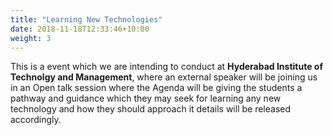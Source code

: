 ```yaml
---
title: "Learning New Technologies"
date: 2018-11-18T12:33:46+10:00
weight: 3 
---
```


This is a event which we are intending to conduct at **Hyderabad Institute of Technolgy and Management**, where an external speaker will be joining us in an Open talk session where the Agenda will be giving the students a pathway and guidance which they may seek for learning any new technology and how they should approach it details will be released accordingly.